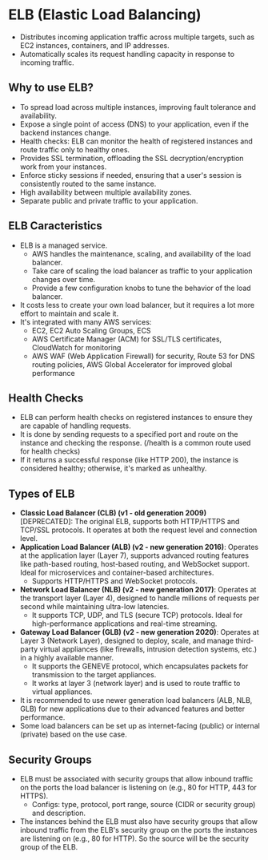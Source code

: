 # ELB (Elastic Load Balancing)

- Distributes incoming application traffic across multiple targets, such as EC2 instances, containers, and IP addresses.
- Automatically scales its request handling capacity in response to incoming traffic.

## Why to use ELB?

- To spread load across multiple instances, improving fault tolerance and availability.
- Expose a single point of access (DNS) to your application, even if the backend instances change.
- Health checks: ELB can monitor the health of registered instances and route traffic only to healthy ones.
- Provides SSL termination, offloading the SSL decryption/encryption work from your instances.
- Enforce sticky sessions if needed, ensuring that a user's session is consistently routed to the same instance.
- High availability between multiple availability zones.
- Separate public and private traffic to your application.

## ELB Caracteristics

- ELB is a managed service.
  - AWS handles the maintenance, scaling, and availability of the load balancer.
  - Take care of scaling the load balancer as traffic to your application changes over time.
  - Provide a few configuration knobs to tune the behavior of the load balancer.
- It costs less to create your own load balancer, but it requires a lot more effort to maintain and scale it.
- It's integrated with many AWS services:
  - EC2, EC2 Auto Scaling Groups, ECS
  - AWS Certificate Manager (ACM) for SSL/TLS certificates, CloudWatch for monitoring
  - AWS WAF (Web Application Firewall) for security, Route 53 for DNS routing policies, AWS Global Accelerator for improved global performance

## Health Checks

- ELB can perform health checks on registered instances to ensure they are capable of handling requests.
- It is done by sending requests to a specified port and route on the instance and checking the response. (/health is a common route used for health checks)
- If it returns a successful response (like HTTP 200), the instance is considered healthy; otherwise, it's marked as unhealthy.

## Types of ELB

- **Classic Load Balancer (CLB) (v1 - old generation 2009)** [DEPRECATED]: The original ELB, supports both HTTP/HTTPS and TCP/SSL protocols. It operates at both the request level and connection level.
- **Application Load Balancer (ALB) (v2 - new generation 2016)**: Operates at the application layer (Layer 7), supports advanced routing features like path-based routing, host-based routing, and WebSocket support. Ideal for microservices and container-based architectures.
  - Supports HTTP/HTTPS and WebSocket protocols.
- **Network Load Balancer (NLB) (v2 - new generation 2017)**: Operates at the transport layer (Layer 4), designed to handle millions of requests per second while maintaining ultra-low latencies.
  - It supports TCP, UDP, and TLS (secure TCP) protocols. Ideal for high-performance applications and real-time streaming.
- **Gateway Load Balancer (GLB) (v2 - new generation 2020)**: Operates at Layer 3 (Network Layer), designed to deploy, scale, and manage third-party virtual appliances (like firewalls, intrusion detection systems, etc.) in a highly available manner.
  - It supports the GENEVE protocol, which encapsulates packets for transmission to the target appliances.
  - It works at layer 3 (network layer) and is used to route traffic to virtual appliances.
- It is recommended to use newer generation load balancers (ALB, NLB, GLB) for new applications due to their advanced features and better performance.
- Some load balancers can be set up as internet-facing (public) or internal (private) based on the use case.

## Security Groups

- ELB must be associated with security groups that allow inbound traffic on the ports the load balancer is listening on (e.g., 80 for HTTP, 443 for HTTPS).
  - Configs: type, protocol, port range, source (CIDR or security group) and description.
- The instances behind the ELB must also have security groups that allow inbound traffic from the ELB's security group on the ports the instances are listening on (e.g., 80 for HTTP). So the source will be the security group of the ELB.
